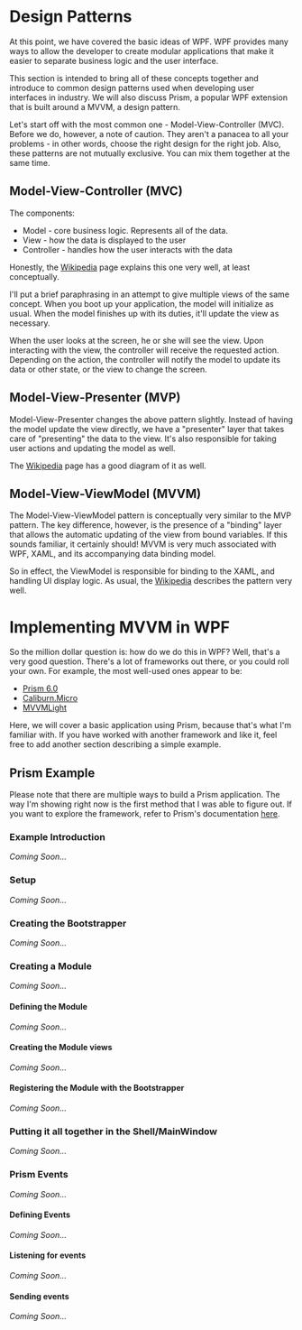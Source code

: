 Design Patterns
===============

At this point, we have covered the basic ideas of WPF. WPF provides many ways
to allow the developer to create modular applications that make it easier to
separate business logic and the user interface. 

This section is intended to bring all of these concepts together and introduce
to common design patterns used when developing user interfaces in industry.
We will also discuss Prism, a popular WPF extension that is built around 
a MVVM, a design pattern.

Let's start off with the most common one - Model-View-Controller (MVC). Before we
do, however, a note of caution. They aren't a panacea to all your problems - 
in other words, choose the right design for the right job. Also, these patterns
are not mutually exclusive. You can mix them together at the same time.

## Model-View-Controller (MVC)
The components:
* Model - core business logic. Represents all of the data.
* View - how the data is displayed to the user 
* Controller - handles how the user interacts with the data

Honestly, the [Wikipedia](https://en.wikipedia.org/wiki/Model%E2%80%93view%E2%80%93controller)
page explains this one very well, at least conceptually.

I'll put a brief paraphrasing in an attempt to give multiple views of the same
concept. When you boot up your application, the model will initialize as usual.
When the model finishes up with its duties, it'll update the view as necessary.

When the user looks at the screen, he or she will see the view. Upon interacting
with the view, the controller will receive the requested action. Depending on
the action, the controller will notify the model to update its data or other
state, or the view to change the screen.

## Model-View-Presenter (MVP)
Model-View-Presenter changes the above pattern slightly. Instead of having the
model update the view directly, we have a "presenter" layer that takes care of 
"presenting" the data to the view. It's also responsible for taking user actions
and updating the model as well. 

The [Wikipedia](https://en.wikipedia.org/wiki/Model–view–presenter) page has a good diagram of it as well.

## Model-View-ViewModel (MVVM)
The Model-View-ViewModel pattern is conceptually very similar to the MVP pattern.
The key difference, however, is the presence of a "binding" layer that allows
the automatic updating of the view from bound variables. If this sounds familiar,
it certainly should! MVVM is very much associated with WPF, XAML, and its 
accompanying data binding model. 

So in effect, the ViewModel is responsible for binding to the XAML, and handling
UI display logic. As usual, the [Wikipedia](https://en.wikipedia.org/wiki/Model%E2%80%93view%E2%80%93viewmodel)
describes the pattern very well.

# Implementing MVVM in WPF
So the million dollar question is: how do we do this in WPF? Well, that's a very
good question. There's a lot of frameworks out there, or you could roll 
your own. For example, the most well-used ones appear to be:
* [Prism 6.0](https://prismlibrary.readthedocs.io/en/latest/)
* [Caliburn.Micro](http://caliburnmicro.com/)
* [MVVMLight](http://www.mvvmlight.net/)

Here, we will cover a basic application using Prism, because that's what I'm 
familiar with. If you have worked with another framework and like it, feel free
to add another section describing a simple example.

## Prism Example
Please note that there are multiple ways to build a Prism application. The way
I'm showing right now is the first method that I was able to figure out. If you
want to explore the framework, refer to Prism's documentation [here](https://prismlibrary.readthedocs.io/en/latest/).

### Example Introduction
_Coming Soon..._
### Setup
_Coming Soon..._
### Creating the Bootstrapper
_Coming Soon..._
### Creating a Module
_Coming Soon..._
#### Defining the Module
_Coming Soon..._
#### Creating the Module views
_Coming Soon..._
#### Registering the Module with the Bootstrapper
_Coming Soon..._
### Putting it all together in the Shell/MainWindow
_Coming Soon..._
### Prism Events
_Coming Soon..._
#### Defining Events
_Coming Soon..._
#### Listening for events
_Coming Soon..._
#### Sending events
_Coming Soon..._
